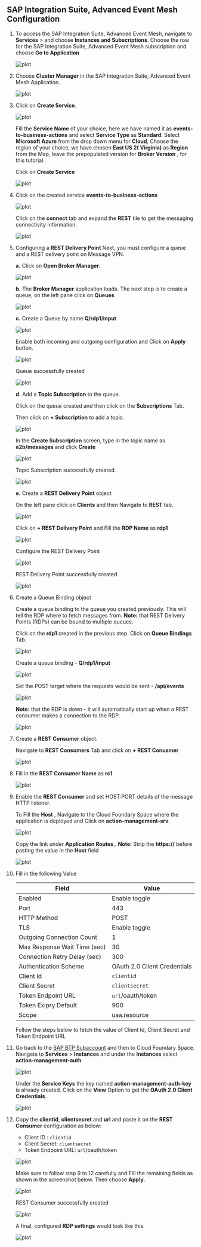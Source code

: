 ## SAP Integration Suite, Advanced Event Mesh Configuration

 1. To access the SAP Integration Suite, Advanced Event Mesh, navigate to **Services** > and choose **Instances and Subscriptions**.
    Choose the row for the SAP Integration Suite, Advanced Event Mesh subscription and choose **Go to Application**

    ![plot](./images/access-aem.png)

2. Choose **Cluster Manager** in the SAP Integration Suite, Advanced Event Mesh Application. 

    ![plot](./images/aem-application.png)

3. Click on **Create Service**.

    ![plot](./images/aem-create-service.png)
    
    Fill the **Service Name** of your choice, here we have named it as **events-to-business-actions** and select **Service Type** as **Standard**. Select **Microsoft Azure** from the drop down menu for **Cloud**, Choose the region of your choice, we have chosen **East US 2( Virginia)** as **Region** from the Map, leave the prepopulated version for **Broker Version** , for this tutorial.

    Click on **Create Service**

    ![plot](./images/aem-service-created.png)


4. Click on the created service **events-to-business-actions**

    ![plot](./images/aem-service-screen1.png)

    Click on the **connect** tab and expand the **REST** tile to get the messaging connectivity information.

    ![plot](./images/aem-connect.png)

5. Configuring a **REST Delivery Point**
     Next, you must configure a queue and a REST delivery point on Message VPN.

     **a.** Click on **Open Broker Manager**.

     ![plot](./images/aem-openbrokermanager.png)

     **b.** The **Broker Manager** application loads. The next step is to create a queue, on the left pane click on **Queues**  

     ![plot](./images/aem-click-on-queue.png)

     **c.** Create a Queue by name **Q/rdp1/input**

     ![plot](./images/aem-create-queue.png)

     Enable both incoming and outgoing configuration and Click on **Apply** button.

     ![plot](./images/aem-queue2.png)    

     Queue successfully created

     ![plot](./images/aem-queue-created.png)    

     **d.** Add a **Topic Subscription** to the queue.

     Click on the queue created and then click on the **Subscriptions** Tab.

     Then click on **+ Subscription** to add a topic.

     ![plot](./images/aem-addtopicsubscription.png)

     In the **Create Subscription** screen, type in the topic name as **e2b/messages** and click **Create**

     ![plot](./images/aem-topic-name.png)    

     Topic Subscription successfully created. 

     ![plot](./images/aem-topic-created.png)

     **e.** Create a **REST Delivery Point** object

     On the left pane click on **Clients** and then Navigate to **REST** tab.

     ![plot](./images/aem-rest-client.png)

     Click on **+ REST Delivery Point** and Fill the **RDP Name** as **rdp1**

     ![plot](./images/aem-rdp-name.png)

     Configure the REST Delivery Point

     ![plot](./images/aem-rdp-config.png)  

     REST Delivery Point successfully created
     
     ![plot](./images/aem-rdp-created.png)  

6.  Create a Queue Binding object

     Create a queue binding to the queue you created previously. This will tell the RDP where to fetch messages from. **Note:** that REST Delivery Points (RDPs) can be bound to multiple queues.

     Click on the **rdp1** created in the previous step. Click on **Queue Bindings** Tab.

     ![plot](./images/aem-queue-binding.png)

     Create a queue binding - **Q/rdp1/input**

     ![plot](./images/aem-queue-binding-name.png)

     Set the POST target where the requests would be sent - **/api/events**

     ![plot](./images/aem-binding-config.png)

     **Note:** that the RDP is down - it will automatically start up when a REST consumer makes a connection to the RDP.

     ![plot](./images/aem-binding-completed.png)

7. Create a **REST Consumer** object.

     Navigate to **REST Consumers** Tab and click on **+ REST Conusmer**

     ![plot](./images/aem-rest-consumer.png)

8. Fill in the **REST Consumer Name** as **rc1** 

     ![plot](./images/aem-consumer-name.png)

9. Enable the **REST Consumer** and set HOST:PORT details of the message HTTP listener. 

     To Fill the **Host** , Navigate to the Cloud Foundary Space where the application is deployed and Click on **action-management-srv**.

     ![plot](./images/aem-consumer-host.png)

     Copy the link under **Application Routes**,. **Note:** Strip the **https://** before pasting the value in the **Host** field

     ![plot](./images/aem-consumer-host-link.png)

10. Fill in the following Value

    | Field | Value |
    |------|------|
    | Enabled  | Enable toggle |
    | Port | 443 |
    | HTTP Method |  POST |
    | TLS | Enable toggle |
    | Outgoing Connection Count | 1 |
    | Max Response Wait Time (sec) | 30 |
    | Connection Retry Delay (sec) | 300 |
    | Authentication Scheme | OAuth 2.0 Client Credentials |
    | Client Id | `clientid`|
    | Client Secret | `clientsecret`|
    | Token Endpoint URL | `url`/oauth/token |
    | Token Exipry Default |900 |
    | Scope | uaa.resource |

    Follow the steps below to fetch the value of Client Id, Client Secret and Token Endpoint URL


11. Go back to the [SAP BTP Subaccount](https://emea.cockpit.btp.cloud.sap/cockpit/?idp=tdct3ched1.accounts.ondemand.com#/globalaccount/e2a835b0-3011-4c79-818a-d7767c4627cd/subaccount/0e652f06-6ee7-48d1-8877-b84274456b22) 
    and then to Cloud Foundary Space. Navigate to **Services** > **Instances** and under the **Instances** select **action-management-auth**. 

    <!-- <img src="./images/aem-30.png" width="90%" height="90%" /> -->
    ![plot](./images/aem-30.png)

    Under the **Service Keys** the key named **action-management-auth-key** is already created. Click on the **View** Option to get the **OAuth 2.0 Client Credentials**.  

    <!-- <img src="./images/aem-31.png" width="90%" height="90%" /> -->
    ![plot](./images/aem-31.png)

12. Copy the **clientid**, **clientsecret** and **url** and paste it on the **REST Consumer** configuration as below:
    - Client ID : ```clientid```
    - Client Secret: ```clientsecret```
    - Token Endpoint URL: ```url```/oauth/token 

    ![plot](./images/aem-32.png)

    Make sure to follow step 9 to 12 carefully and Fill the remaining fields as shown in the screenshot below. Then choose **Apply**.

    ![plot](./images/aem-consumer-config.png)  

    
    REST Consumer successfully created

     ![plot](./images/aem-consumer-created.png)  

    A final, configured **RDP settings** would look like this.

     ![plot](./images/aem-rdp-final.png)